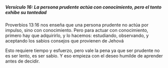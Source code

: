 ##### Versículo 16: La persona prudente actúa con conocimiento, pero el tonto exhibe su tontedad
Proverbios 13:16 nos enseña que una persona prudente no actúa por impulso, sino con conocimiento. Pero para actuar con conocimiento, primero hay que adquirirlo, y lo hacemos: estudiando, observando, y aceptando los sabios consejos que provienen de Jehová 

Esto requiere tiempo y esfuerzo, pero vale la pena ya que ser prudente no es ser lento, es ser sabio. Y eso empieza con el deseo humilde de aprender antes de decidir.